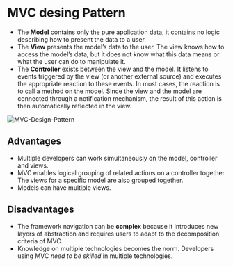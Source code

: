 # MVC desing Pattern

- The **Model** contains only the pure application data, it contains no logic describing how to present the data to a user.
- The **View** presents the model’s data to the user. The view knows how to access the model’s data, but it does not know what this data means or what the user can do to manipulate it.
- The **Controller** exists between the view and the model. It listens to events triggered by the view (or another external source) and executes the appropriate reaction to these events. In most cases, the reaction is to call a method on the model. Since the view and the model are connected through a notification mechanism, the result of this action is then automatically reflected in the view.

![MVC-Design-Pattern](https://media.geeksforgeeks.org/wp-content/uploads/MVC-Design-Pattern.png)

## Advantages

- Multiple developers can work simultaneously on the model, controller and views.
- MVC enables logical grouping of related actions on a controller together. The views for a specific model are also grouped together.
- Models can have multiple views.

## Disadvantages

- The framework navigation can be **complex** because it introduces new layers of abstraction and requires users to adapt to the decomposition criteria of MVC.
- Knowledge on multiple technologies becomes the norm. Developers using MVC _need to be skilled_ in multiple technologies.
